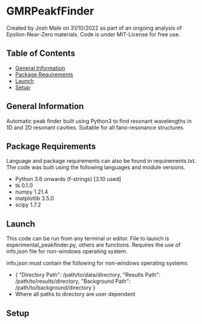 # GMRPeakfFinder

Created by Josh Male on 31/10/2022 as part of an ongoing analysis of Epsilon-Near-Zero materials. Code is under MIT-License for free use.

## Table of Contents

* [General Information](#general-information)
* [Package Requirements](#package-requirements)
* [Launch](#launch)
* [Setup](#setup)

## General Information

Automatic peak finder built using Python3 to find resonant wavelengths in 1D and 2D resonant cavities. Suitable for all fano-resonance structures.

## Package Requirements

Language and package requirements can also be found in requirements.txt. The code was built using the following languages and module versions.

* Python 3.6 onwards (f-strings) [3.10 used]
* tk 0.1.0
* numpy 1.21.4
* matplotlib 3.5.0
* scipy 1.7.2

## Launch

This code can be run from any terminal or editor. File to launch is experimental_peakfinder.py, others are functions. Requires the use of info.json file for non-windows operating system.

info.json must contain the following for non-windows operating systems:

* {
    "Directory Path": /path/to/data/directory,
    "Results Path": /path/to/results/directory,
    "Background Path": /path/to/background/directory
}
* Where all paths to directory are user dependent


## Setup